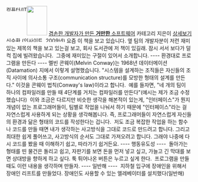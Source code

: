 [<img src="http://book.daum-img.net/R72x100/KOR9788991268586" width="55" height="80" />](http://book.daum.net/detail/book.do?bookid=KOR9788991268586)
[겸손한 개발자가 만든 **거만한** 소프트웨어](http://book.daum.net/detail/book.do?bookid=KOR9788991268586)
카테고리
<span style="display: block; float: left; height: 14px; overflow: hidden;">컴퓨터/IT</span>
지은이
<span style="display: block; float: left; height: 14px; overflow: hidden;">신승환 (인사이트, 2009년)</span>
[상세보기](http://book.daum.net/detail/book.do?bookid=KOR9788991268586)
 요즘 이 책을 보고 있습니다. 옆 팀의 개발자분이 저런 재미있는 제목의 책을 보고 있는걸 보고, 회사 도서관에 저 책이 있길래. 잠시 서서 보다가 덜컥 집에 빌려왔습니다.
 그중에 재미있는 구절이 있어서 소개합니다.
---- 환경대로 프로그램을 만든다 ----
멜빈 콘웨이(Melvin Conway)는 1968년 데이터메이션(Datamation) 지에서 이렇게 설명했습니다. "시스템을 설계하는 조직들은 자신들의 조직 사이에 의사소통 구조(communication structure)를 모방한 형태의 설계를 만든다." 이것을 콘웨이 법칙(Conway's law)이라고 합니다.
 예를 들자면, "네 개의 팀이 하나의 컴파일러를 만들 때 4단계를 거치는 컴파일러를 만든다"(예시는 제가 조금 수정했습니다)
 이와 조금은 다르지만 비슷한 생각을 해본적이 있는게, "인터페이스"가 뭔지 개념이 없는 프로그래머들이, 팀별로 작업을 나눠서 하기 때문에 "인터페이스"라는 걸 자연스럽게 사용하게 되는 상황을 생각해봅니다. 즉, 프로그래머들이 자연스럽게 자신들의 환경과 닮은 형태의 코드를 작성한다는 겁니다.
 저도 조금 복잡한 작업을 하는 함수나 코드를 만들 때면 내가 생각하는 사고방식을 그대로 코드로 만드려고 합니다. 그리고 최대한 쉽게 풀어쓰고, 사고방식의 순서도 그대로 가져오려고 합니다. 그래야 나중에 다시 코드를 봤을 때 이해하기 쉽고, 따라가기 쉽거든요.
---- 행동유도성 ----
 돌아가는 형태를 띤 물건은 돌리고 쉽고, 자판기를 보면 돈을 먼저 넣고 싶고, 가늘고 긴 막대를 보면 상대방을 향하게 하고 싶다. 툭 튀어나온 버튼은 누르고 싶게 한다.
 프로그램을 만들 때도 이런 내용을 생각하며 만들자.
---- 일반해 ----
 지하철 입구에 장애인을 위해서 장애인 리프트를 만들었다. 장애인도 사용할 수 있는 엘레베이터를 설치했다(일반해)

